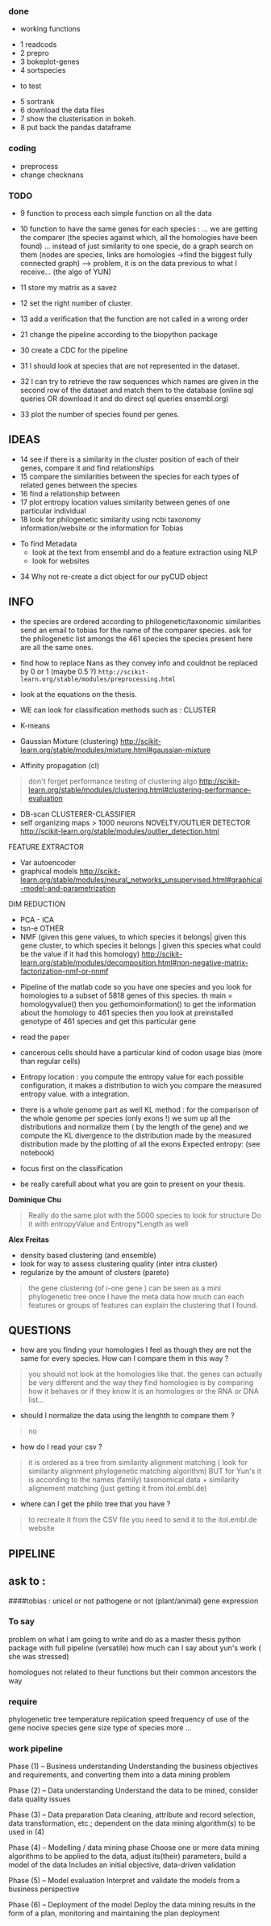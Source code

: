 ### done #####

* working functions 
 - 1 readcods
 - 2 prepro
 - 3 bokeplot-genes
 - 4 sortspecies

* to test
 - 5 sortrank 
 - 6 download the data files
 - 7 show the clusterisation in bokeh. 
 - 8 put back the pandas dataframe

### coding ####

- preprocess
- change checknans

### TODO ######

 
 - 9 function to process each simple function on all the data

 - 10 function to have the same genes for each species : 
 ... we are getting the comparer (the species against which, all the homologies have been  found)
 ... instead of just similarity to one specie, do a graph search on them (nodes are species, links are homologies ->find the biggest fully connected graph) --> problem, it is on the data previous to what I receive... (the algo of YUN)

 - 11 store my matrix as a savez
 - 12 set the right number of cluster. 
 - 13 add a verification that the function are not called in a wrong order
 - 21 change the pipeline according to the biopython package
 - 30 create a CDC for the pipeline

 - 31 I should look at species that are not represented in the dataset.
 - 32 I can try to retrieve the raw sequences which names are given in the second row of the dataset and match them to the database (online sql queries OR download it and do direct sql queries ensembl.org)

 - 33 plot the number of species found per genes. 


## IDEAS #######

- 14 see if there is a similarity in the cluster position of each of their genes, compare it and find relationships
- 15 compare the similarities between the species for each types of related genes between the species
- 16 find a relationship between 
- 17 plot entropy location values similarity between genes of one particular individual
- 18 look for philogenetic similarity using ncbi taxonomy information/website or the information for Tobias

* To find Metadata 
	* look at the text from ensembl and do a feature extraction using NLP
	* look for websites 

- 34 Why not re-create a dict object for our pyCUD object



## INFO ########

- the species are ordered according to philogenetic/taxonomic similarities
send an email to tobias for the name of the comparer species.
ask for the philogenetic list amongs the 461 species
the species present here are all the same ones. 

- find how to replace Nans as they convey info and couldnot be replaced by 0 or 1 (maybe 0.5 ?)
`http://scikit-learn.org/stable/modules/preprocessing.html`

- look at the equations on the thesis. 

- WE can look for classification methods such as :
CLUSTER
 * K-means 
 * Gaussian Mixture (clustering) http://scikit-learn.org/stable/modules/mixture.html#gaussian-mixture

 * Affinity propagation (cl)
> don't forget performance testing of clustering algo http://scikit-learn.org/stable/modules/clustering.html#clustering-performance-evaluation
 * DB-scan 
CLUSTERER-CLASSIFIER
 * self organizing maps > 1000 neurons
NOVELTY/OUTLIER DETECTOR http://scikit-learn.org/stable/modules/outlier_detection.html

FEATURE EXTRACTOR
 * Var autoencoder
 * graphical models http://scikit-learn.org/stable/modules/neural_networks_unsupervised.html#graphical-model-and-parametrization
 
DIM REDUCTION
 * PCA - ICA
 * tsn-e
OTHER
 * NMF (given this gene values,  to which species it belongs| given this gene cluster, to which species it belongs | given this species what could be the value if it had this homology) http://scikit-learn.org/stable/modules/decomposition.html#non-negative-matrix-factorization-nmf-or-nnmf
 


- Pipeline of the matlab code
so you have one species and you look for homologies to a subset of 5818 genes of this species. 
th
main = homologyvalue()
then you gethomoinformation() to get the information about the homology to 461 species
then you look at preinstalled genotype of 461 species and get this particular gene 


- read the paper
- cancerous cells should have a particular kind of codon usage bias (more than regular cells)

-  Entropy location : you compute the entropy value for each possible configuration, it makes a distribution to wich you compare the measured entropy value. with a integration.

- there is a whole genome part as well 
KL method : for the comparison of the whole genome per species (only exons !) we sum up all the distributions and normalize them ( by the length of the gene) and we compute the KL divergence to the distribution made by the measured distribution made by the plotting of all the exons
Expected entropy: (see notebook)


- focus first on the classification 
- be really carefull about what you are goin to present on your thesis. 



__Dominique Chu__

>Really do the same plot with the 5000 species to look for structure
>Do it with entropyValue and Entropy\*Length as well




__Alex Freitas__

- density based clustering (and ensemble)
- look for way to assess clustering quality (inter intra cluster)
- regularize by the amount of clusters (pareto)

> the gene clustering (of i-one gene ) can be seen as a mini phylogenetic tree
> once I have the meta data how much can each features or groups of features can explain the clustering that I found. 

## QUESTIONS ########

- how are you finding your homologies I feel as though they are not the same for every species. How can I compare them in this way ? 

> you should not look at the homologies like that. the genes can actually be very different and the way they find homologies is by comparing how it behaves or if they know it is an homologies or the RNA or DNA list...

- should I normalize the data using the lenghth to compare them ?

>no

- how do I read your csv ?

> it is ordered as a tree from similarity alignment matching ( look for similarity alignment phylogenetic matching algorithm)
BUT for Yun's it is according to the names (family) taxonomical data + similarity alignement matching (just getting it from itol.embl.de)

- where can I get the philo tree that you have ? 

>to recreate it from the CSV file you need to send it to the itol.embl.de website


## PIPELINE #####



## ask to :

####tobias :
unicel or not
pathogene or not (plant/animal)
gene expression 




### To say ####


problem on what I am going to write and do as a master thesis
	python package with full pipeline (versatile)
	how much can I say about yun's work ( she was stressed)

homologues not related to theur functions but their common ancestors
the way 

### require #########

phylogenetic tree
temperature
replication speed
frequency of use of the gene
nocive species
gene size
type of species
more ...


### work pipeline ######

Phase (1) – Business understanding
Understanding the business objectives and requirements, and converting them into a data mining problem

Phase (2) – Data understanding
Understand the data to be mined, consider data quality issues

Phase (3) – Data preparation 
Data cleaning, attribute and record selection, data transformation, etc.; dependent on the data mining algorithm(s) to be used in (4)

Phase (4) – Modelling / data mining phase
Choose one or more data mining algorithms to be applied to the data, adjust its(their) parameters, build a model of the data
Includes an initial objective, data-driven validation

Phase (5) – Model evaluation
Interpret and validate the models from a business perspective 

Phase (6) – Deployment of the model
Deploy the data mining results in the form of a plan, monitoring and maintaining the plan deployment

